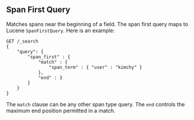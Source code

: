 ## Span First Query

Matches spans near the beginning of a field. The span first query maps to Lucene `SpanFirstQuery`. Here is an example:
    
    
    GET /_search
    {
        "query": {
            "span_first" : {
                "match" : {
                    "span_term" : { "user" : "kimchy" }
                },
                "end" : 3
            }
        }
    }

The `match` clause can be any other span type query. The `end` controls the maximum end position permitted in a match.
